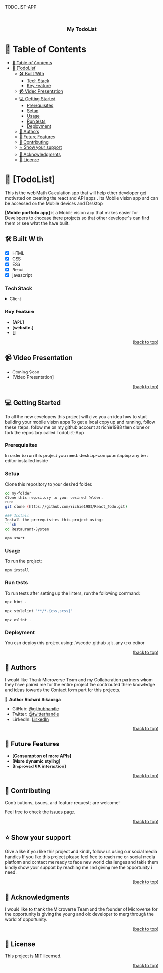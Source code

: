 TODOLIST-APP

<a name="Richard Sikaonga"></a>

<div  align="center">
<!--<img src="src/assets/RIYI-LOGO.png" alt="logo" width="160" border-radius=" 40px" height="auto"/>-->
<br/>
  <h3><b>My TodoList</b></h3>
</div>

# 📗 Table of Contents

- [📗 Table of Contents](#-table-of-contents)
- [📖 \[TodoList\] ](#-todolist-)
  - [🛠 Built With ](#-built-with-)
    - [Tech Stack ](#tech-stack-)
    - [Key Feature ](#key-feature-)
  - [📹 Video Presentation ](#-video-presentation-)
  - [💻 Getting Started ](#-getting-started-)
    - [Prerequisites](#prerequisites)
    - [Setup](#setup)
    - [Usage](#usage)
    - [Run tests](#run-tests)
    - [Deployment](#deployment)
  - [👥 Authors ](#-authors-)
  - [🔭 Future Features ](#-future-features-)
  - [🤝 Contributing ](#-contributing-)
  - [⭐️ Show your support ](#️-show-your-support-)
  - [🙏 Acknowledgments ](#-acknowledgments-)
  - [📝 License ](#-license-)

# 📖 [TodoList] <a name="about-project"></a>

This is the web Math Calculation app that will help other developer get motivated on creating the react and API apps .
Its Mobile vision app and can be accessed on the Mobile devices and Desktop

**[Mobile portfolio app]** is a Mobile vision app that makes easier for Developers to chocase there projects
so that other developer's can find them or see what the have built.

## 🛠 Built With <a name="built-with"></a>

- [x] HTML
- [x] CSS
- [x] ES6
- [x] React
- [x] javascript

### Tech Stack <a name="tech-stack"></a>

<details>
  <summary>Client</summary>
  <ul>
    <li><a href="https://developer.mozilla.org/en-US/docs/Web/HTML">HTML</a></li>
    <li><a href="https://developer.mozilla.org/en-US/docs/Web/CSS">CSS</a></li>
    <li><a href="https://www.javascript.com/">ES6</a></li>
    <li><a href="https://webpack.js.org/">React</a></li>
    <li><a href="https://www.themealdb.com/api.php"></a></li>
  </ul>
</details>

### Key Feature <a name="key-features"></a>

- **[API.]**
- **[website.]**
- **[]**

<p align="right">(<a href="#readme-top">back to top</a>)</p>

<!-- ## 🚀 Live Demo <a name="live-demo"></a> -->

## 📹 Video Presentation <a name="video-presentation"></a>

- Coming Soon
- [Video Presentation]

<p align="right">(<a href="#readme-top">back to top</a>)</p>

## 💻 Getting Started <a name="getting-started"></a>

To all the new developers this project will give you an idea how to start building your mobile vision apps
To get a local copy up and running, follow these steps.
follow me on my github account at richie1988 then clone or fork the repository called TodoList-App

### Prerequisites

In order to run this project you need:
desktop-computer/laptop
any text editor installed inside

### Setup

Clone this repository to your desired folder:

````sh
cd my-folder
Clone this repository to your desired folder:
run:
git clone (https://github.com/richie1988/React_Todo.git)

### Install
Install the prerequisites this project using:
```sh
cd Restaurant-System
````

```bash
npm start
```

### Usage

To run the project:

```bash
npm install
```

### Run tests

To run tests after setting up the linters, run the following command:

```sh
npx hint .
```

```sh
npx stylelint "**/*.{css,scss}"
```

```bash
npx eslint .
```

### Deployment

You can deploy this project using:
.Vscode
.github
.git
.any text editor

<p align="right">(<a href="#readme-top">back to top</a>)</p>

## 👥 Authors <a name="Richard Sikaonga"></a>

I would like Thank Microverse Team and my Collabaration partners whom they have paired me for the entire project the contributed there knowledge and ideas towards the Contact form part for this projects.

👤 **Author**
**Richard Sikaonga**

- GitHub: [@githubhandle](https://github.com/richie1988)
- Twitter: [@twitterhandle](https://twitter.com/RichieSikaonga)
- LinkedIn: [LinkedIn](https://www.linkedin.com/in/richard-sikaonga-039940275/)

<p align="right">(<a href="#readme-top">back to top</a>)</p>

## 🔭 Future Features <a name="future-features"></a>

- **[Consumption of more APIs]**
- **[More dynamic styling]**
- **[Improved UX interaction]**

<p align="right">(<a href="#readme-top">back to top</a>)</p>

## 🤝 Contributing <a name="contributing"></a>

Contributions, issues, and feature requests are welcome!

Feel free to check the [issues page](https://github.com/richie1988/React_Todo/issues).

<p align="right">(<a href="#readme-top">back to top</a>)</p>

## ⭐️ Show your support <a name="support"></a>

Give a like if you like this project and kindly follow us using our social media handles
If you like this project please feel free to reach me on social media platform and contact me ready to face new world challenges and takle them kindly show your support by reaching me and giving me the opportunity i need.

<p align="right">(<a href="#readme-top">back to top</a>)</p>

## 🙏 Acknowledgments <a name="acknowledgements"></a>

I would like to thank the Microverse Team and the founder of Microverse for the opportunity is giving the young and old developer to merg through the world of opportunity.

<p align="right">(<a href="#readme-top">back to top</a>)</p>

## 📝 License <a name="license"></a>

This project is [MIT](./MIT.md) licensed.

<p align="right">(<a href="#readme-top">back to top</a>)</p>
